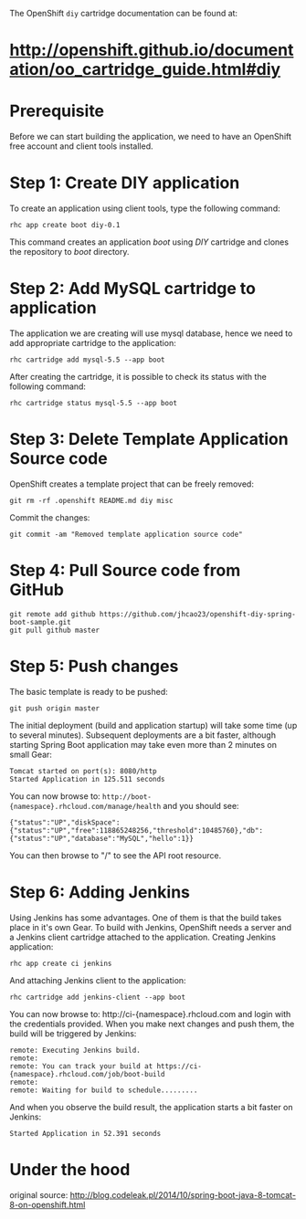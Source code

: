 The OpenShift `diy` cartridge documentation can be found at:

http://openshift.github.io/documentation/oo_cartridge_guide.html#diy
=======
# Prerequisite

Before we can start building the application, we need to have an OpenShift free account and client tools installed.

# Step 1: Create DIY application

To create an application using client tools, type the following command:

    rhc app create boot diy-0.1

This command creates an application *boot* using *DIY* cartridge and clones the repository to *boot* directory.

# Step 2: Add MySQL cartridge to application

The application we are creating will use mysql database, hence we need to add appropriate cartridge to the application:

	rhc cartridge add mysql-5.5 --app boot

After creating the cartridge, it is possible to check its status with the following command:

    rhc cartridge status mysql-5.5 --app boot

# Step 3: Delete Template Application Source code

OpenShift creates a template project that can be freely removed:

    git rm -rf .openshift README.md diy misc

Commit the changes:

    git commit -am "Removed template application source code"

# Step 4: Pull Source code from GitHub

    git remote add github https://github.com/jhcao23/openshift-diy-spring-boot-sample.git
    git pull github master

# Step 5: Push changes

The basic template is ready to be pushed:

	git push origin master

The initial deployment (build and application startup) will take some time (up to several minutes). Subsequent deployments are a bit faster, although starting Spring Boot application may take even more than 2 minutes on small Gear:

	Tomcat started on port(s): 8080/http
	Started Application in 125.511 seconds

You can now browse to: `http://boot-{namespace}.rhcloud.com/manage/health` and you should see:

	{"status":"UP","diskSpace":{"status":"UP","free":118865248256,"threshold":10485760},"db":{"status":"UP","database":"MySQL","hello":1}}

You can then browse to "/" to see the API root resource.

# Step 6: Adding Jenkins

Using Jenkins has some advantages. One of them is that the build takes place in it's own Gear. To build with Jenkins, OpenShift needs a server and a Jenkins client cartridge attached to the application. Creating Jenkins application:

	rhc app create ci jenkins

And attaching Jenkins client to the application:

	rhc cartridge add jenkins-client --app boot

You can now browse to: http://ci-{namespace}.rhcloud.com and login with the credentials provided. When you make next changes and push them, the build will be triggered by Jenkins:

	remote: Executing Jenkins build.
	remote:
	remote: You can track your build at https://ci-{namespace}.rhcloud.com/job/boot-build
	remote:
	remote: Waiting for build to schedule.........

And when you observe the build result, the application starts a bit faster on Jenkins:

	Started Application in 52.391 seconds

# Under the hood

original source: http://blog.codeleak.pl/2014/10/spring-boot-java-8-tomcat-8-on-openshift.html
